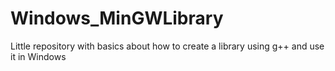 # Windows_MinGWLibrary
Little repository with basics about how to create a library using g++ and use it in Windows
